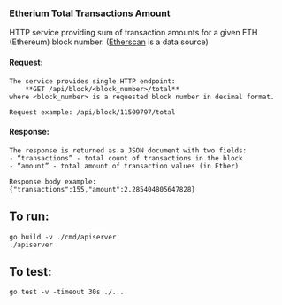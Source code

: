 ### Etherium Total Transactions Amount
HTTP service providing sum of transaction amounts for a given ETH (Ethereum) block number.
([Etherscan](https://etherscan.io/) is a data source)

#### Request:
    The service provides single HTTP endpoint:
        **GET /api/block/<block_number>/total**
    where <block_number> is a requested block number in decimal format.

    Request example: /api/block/11509797/total
#### Response:
    The response is returned as a JSON document with two fields:
    - “transactions” - total count of transactions in the block
    - “amount” - total amount of transaction values (in Ether)

    Response body example:
    {"transactions":155,"amount":2.285404805647828}
## To run:
    go build -v ./cmd/apiserver
    ./apiserver

## To test:
    go test -v -timeout 30s ./...